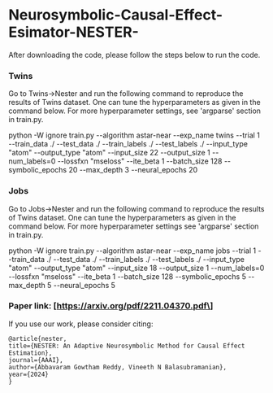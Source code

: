 # Neurosymbolic-Causal-Effect-Esimator-NESTER-

After downloading the code, please follow the steps below to run the code. 

### Twins

Go to Twins->Nester and run the following command to reproduce the results of Twins dataset. One can tune the hyperparameters as given in the command below. For more hyperparameter settings, see 'argparse' section in train.py.

python -W ignore train.py --algorithm astar-near --exp_name twins --trial 1 --train_data ./ --test_data ./ --train_labels ./ --test_labels ./ --input_type "atom" --output_type "atom" --input_size 22 --output_size 1 --num_labels=0 --lossfxn "mseloss" --ite_beta 1  --batch_size 128 --symbolic_epochs 20 --max_depth 3 --neural_epochs 20


### Jobs

Go to Jobs->Nester and run the following command to reproduce the results of Twins dataset. One can tune the hyperparameters as given in the command below. For more hyperparameter settings see 'argparse' section in train.py.

python -W ignore train.py --algorithm astar-near --exp_name jobs --trial 1 --train_data ./ --test_data ./ --train_labels ./ --test_labels ./ --input_type "atom" --output_type "atom" --input_size 18 --output_size 1 --num_labels=0 --lossfxn "mseloss" --ite_beta 1  --batch_size 128 --symbolic_epochs 5 --max_depth 5 --neural_epochs 5

### Paper link: \[https://arxiv.org/pdf/2211.04370.pdf\]

If you use our work, please consider citing:
```
@article{nester, 
title={NESTER: An Adaptive Neurosymbolic Method for Causal Effect Estimation},  
journal={AAAI}, 
author={Abbavaram Gowtham Reddy, Vineeth N Balasubramanian}, 
year={2024}
}
```
